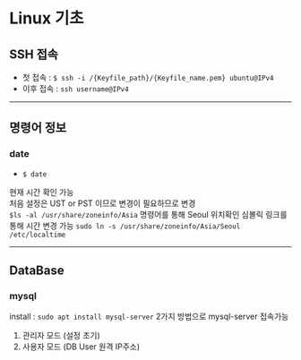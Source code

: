 # Linux 기초

## SSH 접속

- 첫 접속 : `$ ssh -i /{Keyfile_path}/{Keyfile_name.pem} ubuntu@IPv4`
- 이후 접속 : `ssh username@IPv4`


---

## 명령어 정보

### date

- `$ date`

현재 시간 확인 가능  
처음 설정은 UST or PST 이므로 변경이 필요하므로 변경  
`$ls -al /usr/share/zoneinfo/Asia` 명령어를 통해 Seoul 위치확인
심볼릭 링크를 통해 시간 변경 가능
`sudo ln -s /usr/share/zoneinfo/Asia/Seoul /etc/localtime`


---

## DataBase

### mysql

install : `sudo apt install mysql-server`
2가지 방법으로 mysql-server 접속가능
1. 관리자 모드 (설정 초기)
2. 사용자 모드 (DB User 원격 IP주소)